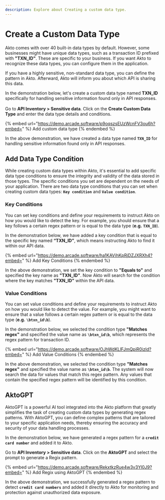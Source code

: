 ```yaml
---
description: Explore about Creating a custom data type.
---
```


# Create a Custom Data Type

Akto comes with over 40 built-in data types by default. However, some businesses might have unique data types, such as a transaction ID prefixed with **"TXN\_ID"**. These are specific to your business. If you want Akto to recognize these data types, you can configure them in the application.

If you have a highly sensitive, non-standard data type, you can define the pattern in Akto. Afterward, Akto will inform you about which API is sharing this data.

In the demonstration below, let's create a custom data type named **TXN\_ID** specifically for handling sensitive information found only in API responses.\
\
Go to **API Inventory > Sensitive data**. Click on the **Create Custom Data Type** and enter the data type details and conditions.

{% embed url="https://demo.arcade.software/p9oqszsEUzWcnFV3ou6h?embed=" %}
Add custom data type
{% endembed %}

In the above demonstration, we have created a data type named **`TXN_ID`** for handling sensitive information found only in API responses.

## Add Data Type Condition

While creating custom data types within Akto, it's essential to add specific data type conditions to ensure the integrity and validity of the data stored in those types. The specific conditions you set are dependent on the needs of your application. There are two data type conditions that you can set when creating custom data types: **`Key condition`** and **`Value condition`**.

### Key Conditions

You can set key conditions and define your requirements to instruct Akto on how you would like to detect the key. For example, you should ensure that a key follows a certain regex pattern or is equal to the data type (**e.g.** **`TXN_ID`**).&#x20;

In the demonstration below, we have added a key condition that is equal to the specific key named  **“TXN\_ID”**, which means instructing Akto to find it within our API data.

{% embed url="https://demo.arcade.software/ha1KAVihKpRjDZJXRXh4?embed=" %}
Add Key Conditions
{% endembed %}

In the above demonstration, we set the key condition to **"Equals to"** and specified the key name as **"TXN\_ID"**. Now Akto will search for the condition where the key matches **"TXN\_ID"** within the API data.

### Value Conditions

You can set value conditions and define your requirements to instruct Akto on how you would like to detect the value. For example, you might want to ensure that a value follows a certain regex pattern or is equal to the data type (**e.g.** **`\btxn_id\b`**).

In the demonstration below, we selected the condition type **"Matches regex"** and specified the value name as **`\btxn_id\b`**, which represents the regex pattern for transaction ID.

{% embed url="https://demo.arcade.software/OJhWdKLlFJmQpiR0izld?embed=" %}
Add Value Conditions
{% endembed %}

In the above demonstration, we selected the condition type **"Matches regex"** and specified the value name as **`\btxn_id\b`**. The system will now search the data for values that match this regex pattern. Any values that contain the specified regex pattern will be identified by this condition.

## AktoGPT

AktoGPT is a powerful AI tool integrated into the Akto platform that greatly simplifies the task of creating custom data types by generating regex patterns. With AktoGPT, you can define complex patterns that are tailored to your specific application needs, thereby ensuring the accuracy and security of your data handling processes.

In the demonstration below, we have generated a regex pattern for a **`credit card number`** and added it to Akto.

Go to **API Inventory > Sensitive data**. Click on the **AktoGPT** and select the prompt to generate a Regix pattern.

{% embed url="https://demo.arcade.software/RekxtkzRue4w3v3Yl0J9?embed=" %}
Add Regix using AktoGPT
{% endembed %}

In the above demonstration, we successfully generated a regex pattern to detect **`credit card numbers`** and added it directly to Akto for monitoring and protection against unauthorized data exposure.
